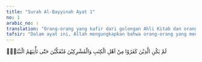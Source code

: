 ```yaml
---
title: "Surah Al-Bayyinah Ayat 1"
no: 1
arabic_no: ١
translation: "Orang-orang yang kafir dari golongan Ahli Kitab dan orang-orang musyrik tidak akan meninggalkan (agama mereka) sampai datang kepada mereka bukti yang nyata,"
tafsir: "Dalam ayat ini, Allah mengungkapkan bahwa orang-orang yang mengingkari kerasulan Nabi Muhammad, yang terdiri dari orang-orang Yahudi, Nasrani, dan orang-orang musyrik, tidak akan melepaskan kekufuran mereka, dan tidak mau meninggalkan tradisi nenek moyang mereka, sampai datang bukti nyata, yaitu diutusnya Nabi Muhammad.\n\nKedatangan Nabi saw menimbulkan keguncangan dalam akidah dan adat istiadat yang telah berurat dan berakar dalam diri mereka. Mereka menyatakan bahwa apa yang dibawa oleh Nabi saw tidak ada beda atau lebihnya dari apa yang terdapat dalam agama mereka. Dengan demikian, menurut mereka, tidak ada kebaikan mengikuti yang baru dengan meninggalkan yang lama, bahkan mengikuti yang lama lebih menenteramkan jiwa karena tidak bertentangan dengan sikap nenek moyang mereka."
---
```

لَمْ يَكُنِ الَّذِيْنَ كَفَرُوْا مِنْ اَهْلِ الْكِتٰبِ وَالْمُشْرِكِيْنَ مُنْفَكِّيْنَ حَتّٰى تَأْتِيَهُمُ الْبَيِّنَةُۙ